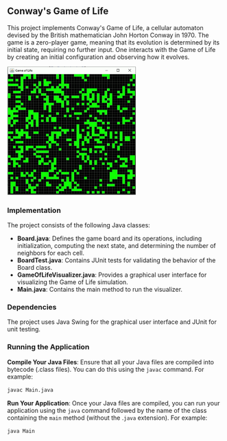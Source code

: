 ## Conway's Game of Life
This project implements Conway's Game of Life, a cellular automaton devised by the British mathematician John Horton Conway in 1970. The game is a zero-player game, meaning that its evolution is determined by its initial state, requiring no further input. One interacts with the Game of Life by creating an initial configuration and observing how it evolves.

<img alt="Game of Life Animation" height="300" src="gif.gif" width="300"/>

### Implementation
The project consists of the following Java classes:

- **Board.java**: Defines the game board and its operations, including initialization, computing the next state, and determining the number of neighbors for each cell.
- **BoardTest.java**: Contains JUnit tests for validating the behavior of the Board class.
- **GameOfLifeVisualizer.java**: Provides a graphical user interface for visualizing the Game of Life simulation.
- **Main.java**: Contains the main method to run the visualizer.

### Dependencies
The project uses Java Swing for the graphical user interface and JUnit for unit testing.

### Running the Application

**Compile Your Java Files**: Ensure that all your Java files are compiled into bytecode (.class files). You can do this using the `javac` command. For example:

```bash
javac Main.java
```
**Run Your Application**: Once your Java files are compiled, you can run your application using the `java` command followed by the name of the class containing the `main` method (without the .`java` extension). For example:

```bash
java Main
```
